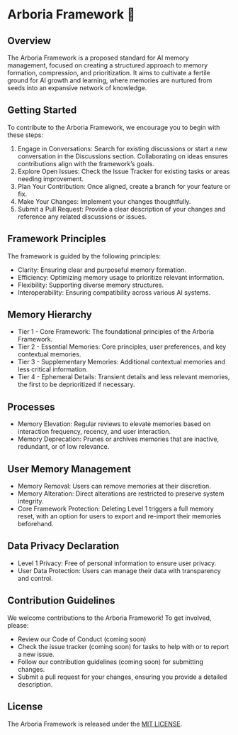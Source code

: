 # Arboria Framework 🌳

## Overview

The Arboria Framework is a proposed standard for AI memory management, focused on creating a structured approach to memory formation, compression, and prioritization. It aims to cultivate a fertile ground for AI growth and learning, where memories are nurtured from seeds into an expansive network of knowledge.

## Getting Started


To contribute to the Arboria Framework, we encourage you to begin with these steps:

1. Engage in Conversations: Search for existing discussions or start a new conversation in the Discussions section. Collaborating on ideas ensures contributions align with the framework’s goals.
2. Explore Open Issues: Check the Issue Tracker for existing tasks or areas needing improvement.
3. Plan Your Contribution: Once aligned, create a branch for your feature or fix.
4. Make Your Changes: Implement your changes thoughtfully.
5. Submit a Pull Request: Provide a clear description of your changes and reference any related discussions or issues.

## Framework Principles

The framework is guided by the following principles:

 * Clarity: Ensuring clear and purposeful memory formation.
 * Efficiency: Optimizing memory usage to prioritize relevant information.
 * Flexibility: Supporting diverse memory structures.
 * Interoperability: Ensuring compatibility across various AI systems.

## Memory Hierarchy

 * Tier 1 - Core Framework: The foundational principles of the Arboria Framework.
 * Tier 2 - Essential Memories: Core principles, user preferences, and key contextual memories.
 * Tier 3 - Supplementary Memories: Additional contextual memories and less critical information.
 * Tier 4 - Ephemeral Details: Transient details and less relevant memories, the first to be deprioritized if necessary.

## Processes

 * Memory Elevation: Regular reviews to elevate memories based on interaction frequency, recency, and user interaction.
 * Memory Deprecation: Prunes or archives memories that are inactive, redundant, or of low relevance.

## User Memory Management

 * Memory Removal: Users can remove memories at their discretion.
 * Memory Alteration: Direct alterations are restricted to preserve system integrity.
 * Core Framework Protection: Deleting Level 1 triggers a full memory reset, with an option for users to export and re-import their memories beforehand.

## Data Privacy Declaration

 * Level 1 Privacy: Free of personal information to ensure user privacy.
 * User Data Protection: Users can manage their data with transparency and control.

## Contribution Guidelines

We welcome contributions to the Arboria Framework! To get involved, please:

 * Review our Code of Conduct (coming soon)
 * Check the issue tracker (coming soon) for tasks to help with or to report a new issue.
 * Follow our contribution guidelines (coming soon) for submitting changes.
 * Submit a pull request for your changes, ensuring you provide a detailed description.

## License

The Arboria Framework is released under the [MIT LICENSE](./LICENSE).
